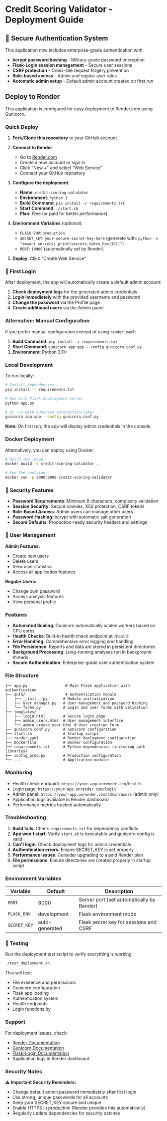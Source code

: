 # Credit Scoring Validator - Deployment Guide

## 🔐 Secure Authentication System

This application now includes enterprise-grade authentication with:
- **bcrypt password hashing** - Military-grade password encryption
- **Flask-Login session management** - Secure user sessions
- **CSRF protection** - Cross-site request forgery prevention
- **Role-based access** - Admin and regular user roles
- **Automatic admin setup** - Default admin account created on first run

## Deploy to Render

This application is configured for easy deployment to Render.com using Gunicorn.

### Quick Deploy

1. **Fork/Clone this repository** to your GitHub account

2. **Connect to Render**:
   - Go to [Render.com](https://render.com)
   - Create a new account or sign in
   - Click "New +" and select "Web Service"
   - Connect your GitHub repository

3. **Configure the deployment**:
   - **Name**: `credit-scoring-validator`
   - **Environment**: `Python 3`
   - **Build Command**: `pip install -r requirements.txt`
   - **Start Command**: `./start.sh`
   - **Plan**: Free (or paid for better performance)

4. **Environment Variables** (optional):
   - `FLASK_ENV`: `production`
   - `SECRET_KEY`: `your-secure-secret-key-here` (generate with: `python -c "import secrets; print(secrets.token_hex(32))"`)
   - `PORT`: `10000` (automatically set by Render)

5. **Deploy**: Click "Create Web Service"

### 🔑 First Login

After deployment, the app will automatically create a default admin account:

1. **Check deployment logs** for the generated admin credentials
2. **Login immediately** with the provided username and password
3. **Change the password** via the Profile page
4. **Create additional users** via the Admin panel

### Alternative: Manual Configuration

If you prefer manual configuration instead of using `render.yaml`:

1. **Build Command**: `pip install -r requirements.txt`
2. **Start Command**: `gunicorn app:app --config gunicorn.conf.py`
3. **Environment**: Python 3.11+

### Local Development

To run locally:

```bash
# Install dependencies
pip install -r requirements.txt

# Run with Flask development server
python app.py

# Or run with Gunicorn (production-like)
gunicorn app:app --config gunicorn.conf.py
```

**Note**: On first run, the app will display admin credentials in the console.

### Docker Deployment

Alternatively, you can deploy using Docker:

```bash
# Build the image
docker build -t credit-scoring-validator .

# Run the container
docker run -p 8000:8000 credit-scoring-validator
```

### 🔐 Security Features

- **Password Requirements**: Minimum 8 characters, complexity validation
- **Session Security**: Secure cookies, XSS protection, CSRF tokens
- **Role-Based Access**: Admin users can manage other users
- **Password Hashing**: bcrypt with automatic salt generation
- **Secure Defaults**: Production-ready security headers and settings

### 👥 User Management

**Admin Features:**
- Create new users
- Delete users
- View user statistics
- Access all application features

**Regular Users:**
- Change own password
- Access analysis features
- View personal profile

### Features

- **Automated Scaling**: Gunicorn automatically scales workers based on CPU cores
- **Health Checks**: Built-in health check endpoint at `/health`
- **Error Handling**: Comprehensive error logging and handling
- **File Persistence**: Reports and data are stored in persistent directories
- **Background Processing**: Long-running analyses run in background threads
- **Secure Authentication**: Enterprise-grade user authentication system

### File Structure

```
├── app.py                 # Main Flask application with authentication
├── auth/                  # Authentication module
│   ├── __init__.py       # Module initialization
│   ├── user_manager.py   # User management and password hashing
│   └── forms.py          # Login and user forms with validation
├── templates/
│   ├── login.html        # Secure login page
│   ├── admin_users.html  # User management interface
│   └── admin_create_user.html # User creation form
├── gunicorn.conf.py      # Gunicorn configuration
├── start.sh              # Startup script
├── render.yaml           # Render deployment configuration
├── Dockerfile            # Docker configuration
├── requirements.txt      # Python dependencies (including auth libraries)
├── config_prod.py        # Production configuration
└── ...                   # Application modules
```

### Monitoring

- Health check endpoint: `https://your-app.onrender.com/health`
- Login page: `https://your-app.onrender.com/login`
- Admin panel: `https://your-app.onrender.com/admin/users` (admin only)
- Application logs available in Render dashboard
- Performance metrics tracked automatically

### Troubleshooting

1. **Build fails**: Check `requirements.txt` for dependency conflicts
2. **App won't start**: Verify `start.sh` is executable and gunicorn config is valid
3. **Can't login**: Check deployment logs for admin credentials
4. **Authentication errors**: Ensure SECRET_KEY is set properly
5. **Performance issues**: Consider upgrading to a paid Render plan
6. **File permissions**: Ensure directories are created properly in startup script

### Environment Variables

| Variable | Default | Description |
|----------|---------|-------------|
| `PORT` | 8000 | Server port (set automatically by Render) |
| `FLASK_ENV` | development | Flask environment mode |
| `SECRET_KEY` | auto-generated | Flask secret key for sessions and CSRF |

### 🔧 Testing

Run the deployment test script to verify everything is working:

```bash
./test_deployment.sh
```

This will test:
- File existence and permissions
- Gunicorn configuration
- Flask app loading
- Authentication system
- Health endpoints
- Login functionality

### Support

For deployment issues, check:
- [Render Documentation](https://render.com/docs)
- [Gunicorn Documentation](https://gunicorn.org/)
- [Flask-Login Documentation](https://flask-login.readthedocs.io/)
- Application logs in Render dashboard

### Security Notes

⚠️ **Important Security Reminders:**
- Change default admin password immediately after first login
- Use strong, unique passwords for all accounts
- Keep your SECRET_KEY secure and unique
- Enable HTTPS in production (Render provides this automatically)
- Regularly update dependencies for security patches
